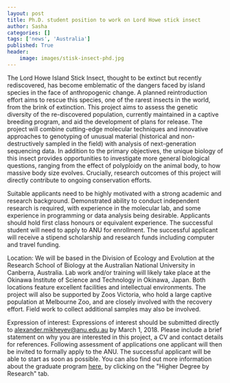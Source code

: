 ```yaml
---
layout: post
title: Ph.D. student position to work on Lord Howe stick insect
author: Sasha
categories: []
tags: ['news', 'Australia']
published: True
header:
	image: images/stisk-insect-phd.jpg
---
```


The Lord Howe Island Stick Insect, thought to be extinct but recently rediscovered, has become emblematic of the dangers faced by island species in the face of anthropogenic change. A planned reintroduction effort aims to rescue this species, one of the rarest insects in the world, from the brink of extinction. This project aims to assess the genetic diversity of the re-discovered population, currently maintained in a captive breeding program, and aid the development of plans for release. The project will combine cutting-edge molecular techniques and innovative approaches to genotyping of unusual material (historical and non-destructively sampled in the field) with analysis of next-generation sequencing data. In addition to the primary objectives, the unique biology of this insect provides opportunities to investigate more general biological questions, ranging from the effect of polyploidy on the animal body, to how massive body size evolves. Crucially, research outcomes of this project will directly contribute to ongoing conservation efforts.

Suitable applicants need to be highly motivated with a strong academic and research background. Demonstrated ability to conduct independent research is required, with experience in the molecular lab, and some experience in programming or data analysis being desirable. Applicants should hold first class honours or equivalent experience. The successful student will need to apply to ANU for enrollment. The successful applicant will receive a stipend scholarship and research funds including computer and travel funding.

Location: We will be based in the Division of Ecology and Evolution at the Research School of Biology at the Australian National University in Canberra, Australia. Lab work and/or training will likely take place at the Okinawa Institute of Science and Technology in Okinawa, Japan. Both locations feature excellent facilities and intellectual environments. The project will also be supported by Zoos Victoria, who hold a large captive population at Melbourne Zoo, and are closely involved with the recovery effort. Field work to collect additional samples may also be involved.

Expression of interest: Expressions of interest should be submitted directly to <a href='ma&#105;l&#116;o&#58;a&#108;e&#120;ander&#46;&#37;6&#68;ik%68&#101;&#121;%&#54;5v&#64;&#37;61&#37;&#54;Eu&#46;%65du&#46;au'>&#97;le&#120;&#97;n&#100;&#101;r&#46;&#109;i&#107;h&#101;ye&#118;&#64;an&#117;&#46;&#101;du&#46;au</a> by March 1, 2018. Please include a brief statement on why you are interested in this project, a CV and contact details for references.  Following assessment of applications one applicant will then be invited to formally apply to the ANU. The successful applicant will be able to start as soon as possible. You can also find out more information about the graduate program [here](http://biology.anu.edu.au/education/degree-programs), by clicking on the "Higher Degree by Research" tab.
